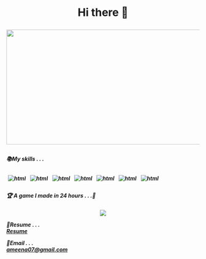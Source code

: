<h1 align="center"> Hi there 👋</p>

<!--
**teasleepy/teasleepy** is a ✨ _special_ ✨ repository because its `README.md` (this file) appears on your GitHub profile.

Here are some ideas to get you started:

- 🔭 I’m currently working on ...
- 🌱 I’m currently learning ...
- 👯 I’m looking to collaborate on ...
- 🤔 I’m looking for help with ...
- 💬 Ask me about ...
- 📫 How to reach me: ...
- 😄 Pronouns: ...
- ⚡ Fun fact: ...
-->



<p align="center">
  <img width="1500" height="300" src="https://user-images.githubusercontent.com/69016460/156708565-71cead65-17db-46e3-bf54-711f97907488.gif">
</p>

<p align="left">
<h5>📚My skills . . . <h5>
 
<img src="https://img.shields.io/badge/c++-%2300599C.svg?style=for-the-badge&logo=c%2B%2B&logoColor=white" alt="html" style="vertical-align:top; margin:4px">
<img src="https://img.shields.io/badge/MySQL-005C84?style=for-the-badge&logo=mysql&logoColor=white" alt="html" style="vertical-align:top; margin:4px">
<img src="https://img.shields.io/badge/Unity-100000?style=for-the-badge&logo=unity&logoColor=white" alt="html" style="vertical-align:top; margin:4px">
<img src="https://img.shields.io/badge/C%23-239120?style=for-the-badge&logo=c-sharp&logoColor=white" alt="html" style="vertical-align:top; margin:4px">
<img src="https://img.shields.io/badge/Java-ED8B00?style=for-the-badge&logo=java&logoColor=white" alt="html" style="vertical-align:top; margin:4px">
<img src="https://img.shields.io/badge/Python-FFD43B?style=for-the-badge&logo=python&logoColor=blue" alt="html" style="vertical-align:top; margin:4px">
<img src="https://img.shields.io/badge/R-276DC3?style=for-the-badge&logo=r&logoColor=white" alt="html" style="vertical-align:top; margin:4px">
  
  
<h5>🏆 A game I made in 24 hours . . .👻 <h5>
    <p align="center"/><a href="https://github.com/teasleepy/TuffyHacks2022" /><img src="https://github-readme-stats.vercel.app/api/pin/?username=teasleepy&repo=TuffyHacks2022&theme=material-palenight" /></a></p>
</pre>
  
📄Resume . . . \
[Resume](https://drive.google.com/file/d/1y6e7w6ye2ZUMttOXyLswkz-Q0j757b25/view?usp=sharing)
  
📧Email . . . \
ameena07@gmail.com
